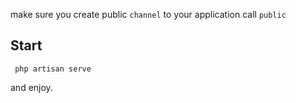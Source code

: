 
make sure you create public `channel` to your application call `public`


## Start

```
 php artisan serve
```

and enjoy.

